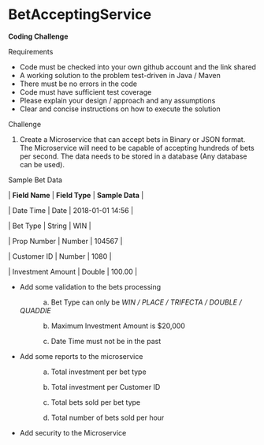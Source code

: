 # BetAcceptingService



**Coding Challenge**

Requirements

- Code must be checked into your own github account and the link shared
- A working solution to the problem test-driven in Java / Maven
- There must be no errors in the code
- Code must have sufficient test coverage
- Please explain your design / approach and any assumptions
- Clear and concise instructions on how to execute the solution

Challenge

1. Create a Microservice that can accept bets in Binary or JSON format. The Microservice will need to be capable of accepting hundreds of bets per second. The data needs to be stored in a database (Any database can be used).

Sample Bet Data

| **Field Name** | **Field Type** | **Sample Data** |

| Date Time | Date | 2018-01-01 14:56 |

| Bet Type | String | WIN |

| Prop Number | Number | 104567 |

| Customer ID | Number | 1080 |

| Investment Amount | Double | 100.00 |

- Add some validation to the bets processing

  &nbsp;&nbsp;&nbsp;&nbsp;&nbsp;&nbsp;&nbsp;&nbsp;&nbsp;&nbsp;&nbsp;&nbsp;a. Bet Type can only be _WIN / PLACE / TRIFECTA / DOUBLE / QUADDIE_
  
  &nbsp;&nbsp;&nbsp;&nbsp;&nbsp;&nbsp;&nbsp;&nbsp;&nbsp;&nbsp;&nbsp;&nbsp;b. Maximum Investment Amount is $20,000
  
  &nbsp;&nbsp;&nbsp;&nbsp;&nbsp;&nbsp;&nbsp;&nbsp;&nbsp;&nbsp;&nbsp;&nbsp;c. Date Time must not be in the past


- Add some reports to the microservice

  &nbsp;&nbsp;&nbsp;&nbsp;&nbsp;&nbsp;&nbsp;&nbsp;&nbsp;&nbsp;&nbsp;&nbsp;a. Total investment per bet type
  
  &nbsp;&nbsp;&nbsp;&nbsp;&nbsp;&nbsp;&nbsp;&nbsp;&nbsp;&nbsp;&nbsp;&nbsp;b. Total investment per Customer ID
  
  &nbsp;&nbsp;&nbsp;&nbsp;&nbsp;&nbsp;&nbsp;&nbsp;&nbsp;&nbsp;&nbsp;&nbsp;c. Total bets sold per bet type
  
  &nbsp;&nbsp;&nbsp;&nbsp;&nbsp;&nbsp;&nbsp;&nbsp;&nbsp;&nbsp;&nbsp;&nbsp;d. Total number of bets sold per hour

- Add security to the Microservice
